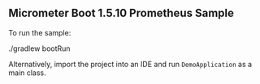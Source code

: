 ## Micrometer Boot 1.5.10 Prometheus Sample

To run the sample:

./gradlew bootRun

Alternatively, import the project into an IDE and run `DemoApplication` as a main class.